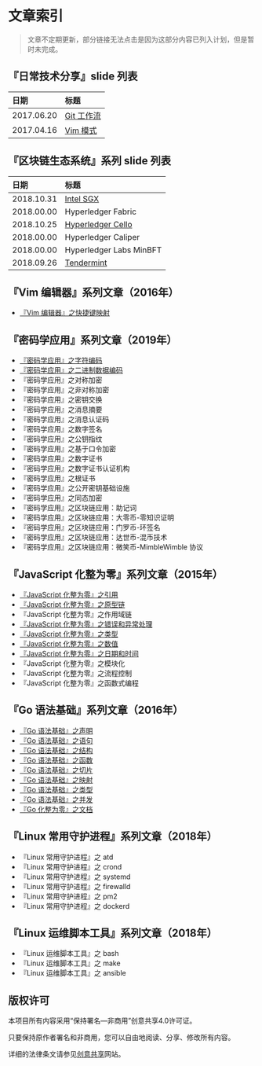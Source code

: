 # 文章索引

> 文章不定期更新，部分链接无法点击是因为这部分内容已列入计划，但是暂时未完成。

## 『日常技术分享』slide 列表

| 日期       | 标题 |
|:-----------|:-----|
| 2017.06.20 | [Git 工作流](https://modood.github.io/slides/git-workflow/index.html)
| 2017.04.16 | [Vim 模式](https://modood.github.io/slides/vim-mode/index.html)

## 『区块链生态系统』系列 slide 列表

| 日期       | 标题 |
|:-----------|:-----|
| 2018.10.31 | [Intel SGX](https://modood.github.io/slides/intel-sgx/index.html)
| 2018.00.00 | Hyperledger Fabric
| 2018.10.25 | [Hyperledger Cello](https://modood.github.io/slides/hyperledger-cello/index.html)
| 2018.00.00 | Hyperledger Caliper
| 2018.00.00 | Hyperledger Labs MinBFT
| 2018.09.26 | [Tendermint](https://modood.github.io/slides/tendermint/index.html)

## 『Vim 编辑器』系列文章（2016年）

*   [『Vim 编辑器』之快捷键映射](https://github.com/modood/modood.github.io/blob/master/articles/vim-editor/01-map.md)

## 『密码学应用』系列文章（2019年）

*   [『密码学应用』之字符编码](https://github.com/modood/modood.github.io/blob/master/articles/crypto/01-character-set.md)
*   [『密码学应用』之二进制数据编码](https://github.com/modood/modood.github.io/blob/master/articles/crypto/02-binary-encoding.md)
*   『密码学应用』之对称加密
*   『密码学应用』之非对称加密
*   『密码学应用』之密钥交换
*   『密码学应用』之消息摘要
*   『密码学应用』之消息认证码
*   『密码学应用』之数字签名
*   『密码学应用』之公钥指纹
*   『密码学应用』之基于口令加密
*   『密码学应用』之数字证书
*   『密码学应用』之数字证书认证机构
*   『密码学应用』之根证书
*   『密码学应用』之公开密钥基础设施
*   『密码学应用』之同态加密
*   『密码学应用』之区块链应用：助记词
*   『密码学应用』之区块链应用：大零币-零知识证明
*   『密码学应用』之区块链应用：门罗币-环签名
*   『密码学应用』之区块链应用：达世币-混币技术
*   『密码学应用』之区块链应用：微笑币-MimbleWimble 协议

## 『JavaScript 化整为零』系列文章（2015年）

*   [『JavaScript 化整为零』之引用](https://github.com/modood/modood.github.io/blob/master/articles/js-piece/01-reference-type.md)
*   [『JavaScript 化整为零』之原型链](https://github.com/modood/modood.github.io/blob/master/articles/js-piece/02-prototype-chain.md)
*   『JavaScript 化整为零』之作用域链
*   [『JavaScript 化整为零』之错误和异常处理](https://github.com/modood/modood.github.io/blob/master/articles/js-piece/03-error-and-exception.md)
*   [『JavaScript 化整为零』之类型](https://github.com/modood/modood.github.io/blob/master/articles/js-piece/04-type.md)
*   [『JavaScript 化整为零』之数值](https://github.com/modood/modood.github.io/blob/master/articles/js-piece/05-number.md)
*   [『JavaScript 化整为零』之日期和时间](https://github.com/modood/modood.github.io/blob/master/articles/js-piece/06-date.md)
*   『JavaScript 化整为零』之模块化
*   『JavaScript 化整为零』之流程控制
*   『JavaScript 化整为零』之函数式编程

## 『Go 语法基础』系列文章（2016年）

*   [『Go 语法基础』之声明](https://github.com/modood/modood.github.io/blob/master/articles/go-basic/01-declaration.md)
*   [『Go 语法基础』之语句](https://github.com/modood/modood.github.io/blob/master/articles/go-basic/02-statement.md)
*   [『Go 语法基础』之结构](https://github.com/modood/modood.github.io/blob/master/articles/go-basic/03-struct.md)
*   [『Go 语法基础』之函数](https://github.com/modood/modood.github.io/blob/master/articles/go-basic/04-function.md)
*   [『Go 语法基础』之切片](https://github.com/modood/modood.github.io/blob/master/articles/go-basic/05-slice.md)
*   [『Go 语法基础』之映射](https://github.com/modood/modood.github.io/blob/master/articles/go-basic/06-map.md)
*   [『Go 语法基础』之类型](https://github.com/modood/modood.github.io/blob/master/articles/go-basic/07-type.md)
*   [『Go 语法基础』之并发](https://github.com/modood/modood.github.io/blob/master/articles/go-basic/08-concurrency.md)
*   [『Go 化整为零』之文档](https://github.com/modood/modood.github.io/blob/master/articles/go-basic/09-doc.md)

## 『Linux 常用守护进程』系列文章（2018年）

*   『Linux 常用守护进程』之 atd
*   『Linux 常用守护进程』之 crond
*   『Linux 常用守护进程』之 systemd
*   『Linux 常用守护进程』之 firewalld
*   『Linux 常用守护进程』之 pm2
*   『Linux 常用守护进程』之 dockerd

## 『Linux 运维脚本工具』系列文章（2018年）

*   『Linux 运维脚本工具』之 bash
*   『Linux 运维脚本工具』之 make
*   『Linux 运维脚本工具』之 ansible

## 版权许可

本项目所有内容采用“保持署名—非商用”创意共享4.0许可证。

只要保持原作者署名和非商用，您可以自由地阅读、分享、修改所有内容。

详细的法律条文请参见[创意共享](http://creativecommons.org/licenses/by-nc/4.0/)网站。
